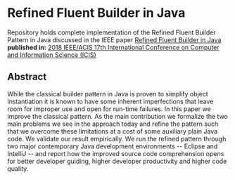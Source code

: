 <h1>Refined Fluent Builder in Java</h1>

Repository holds complete implementation of the Refined Fluent Builder Pattern in Java discussed in the IEEE paper <a href="https://ieeexplore.ieee.org/document/8466532">Refined Fluent Builder in Java</a> <b>published in:</b> <a href="https://ieeexplore.ieee.org/xpl/mostRecentIssue.jsp?punumber=8430032">2018 IEEE/ACIS 17th International Conference on Computer and Information Science (ICIS)</a>

<h2>Abstract</h2>

While the classical builder pattern in Java is proven to simplify object instantiation it is known to have some inherent imperfections that leave room for improper use and open for run-time failures. In this paper we improve the classical pattern. As the main contribution we formalize the two main problems we see in the approach today and refine the pattern such that we overcome these limitations at a cost of some auxiliary plain Java code. We validate our result empirically.  We run the refined pattern through two major contemporary Java development environments -- Eclipse and IntelliJ -- and report how the improved source code comprehension opens for better developer guiding, higher developer productivity and higher code quality.
  

